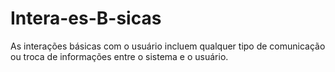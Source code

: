 # Intera-es-B-sicas
As interações básicas com o usuário incluem qualquer tipo de comunicação ou troca de informações entre o sistema e o usuário.
